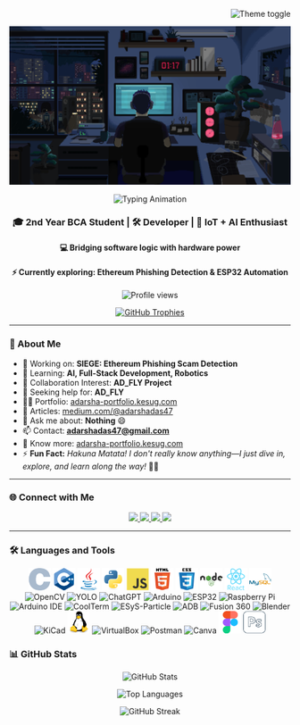 <!-- ✨ Adarsha Das GitHub Profile README -->

<!-- 🌗 Theme Toggle Button (Bulb) -->
<p align="right">
  <picture>
    <source srcset="https://img.shields.io/badge/Theme-Light-yellow?style=for-the-badge&logo=javascript&logoColor=black" media="(prefers-color-scheme: dark)">
    <img src="https://img.shields.io/badge/Theme-Dark-blue?style=for-the-badge&logo=github&logoColor=white" alt="Theme toggle" />
  </picture>
</p>

<!-- 🎬 GIF HEADER -->
<p align="center">
  <img src="assets/images/codeing_space.gif" alt="coding gif" width="600" />
</p>

<!-- 👋 INTRO -->

<p align="center">
  <img src="https://readme-typing-svg.herokuapp.com?font=Fira+Code&weight=700&size=36&duration=3000&pause=1000&color=00FFFF&center=true&vCenter=true&width=600&lines=Hi+👋%2C+I'm+Adarsha" alt="Typing Animation" />
</p>

<!--<h1 align="center">Hi 👋, I'm Adarsha</h1> -->
<h3 align="center">🎓 2nd Year BCA Student | 🛠️ Developer | 📡 IoT + AI Enthusiast</h3>
<h4 align="center">💻 Bridging software logic with hardware power</h4>
<h4 align="center">⚡ Currently exploring: Ethereum Phishing Detection & ESP32 Automation</h4>

<!-- 👁️ Profile Views -->
<p align="center">
  <img src="https://komarev.com/ghpvc/?username=ideal24&label=Profile%20views&color=0e75b6&style=flat" alt="Profile views" />
</p>

<!-- 🏆 GitHub Trophies -->
<p align="center">
  <a href="https://github.com/ryo-ma/github-profile-trophy">
    <img src="https://github-profile-trophy.vercel.app/?username=ideal24&theme=dracula&margin-w=15&margin-h=15&animation=slideIn" alt="GitHub Trophies" />
  </a>
</p>

---

### 🚀 About Me

- 🔭 Working on: **SIEGE: Ethereum Phishing Scam Detection**
- 🌱 Learning: **AI, Full-Stack Development, Robotics**
- 👯 Collaboration Interest: **AD_FLY Project**
- 🤝 Seeking help for: **AD_FLY**
- 👨‍💻 Portfolio: [adarsha-portfolio.kesug.com](https://adarsha-portfolio.kesug.com/)
- 📝 Articles: [medium.com/@adarshadas47](https://medium.com/@adarshadas47)
- 💬 Ask me about: **Nothing** 😄
- 📫 Contact: **adarshadas47@gmail.com**
- 📄 Know more: [adarsha-portfolio.kesug.com](https://adarsha-portfolio.kesug.com/)
- ⚡ **Fun Fact:** *Hakuna Matata! I don't really know anything—I just dive in, explore, and learn along the way!* 🌊🧠

---

### 🌐 Connect with Me

<p align="center">
  <a href="https://linkedin.com/in/adarsha%20das" target="_blank">
    <img src="https://img.shields.io/badge/-LinkedIn-blue?style=for-the-badge&logo=linkedin&logoColor=white" />
  </a>
  <a href="https://fb.com/adarsha%20das" target="_blank">
    <img src="https://img.shields.io/badge/-Facebook-1877F2?style=for-the-badge&logo=facebook&logoColor=white" />
  </a>
  <a href="https://instagram.com/adarsha_d0s" target="_blank">
    <img src="https://img.shields.io/badge/-Instagram-E4405F?style=for-the-badge&logo=instagram&logoColor=white" />
  </a>
  <a href="https://medium.com/@adarshadas47" target="_blank">
    <img src="https://img.shields.io/badge/-Medium-000000?style=for-the-badge&logo=medium&logoColor=white" />
  </a>
</p>

---

### 🛠️ Languages and Tools
<p align="center">

  <!-- 💻 Programming Languages -->
  <img src="https://raw.githubusercontent.com/devicons/devicon/master/icons/c/c-original.svg" alt="C" width="40" height="40" />
  <img src="https://raw.githubusercontent.com/devicons/devicon/master/icons/cplusplus/cplusplus-original.svg" alt="C++" width="40" height="40" />
  <img src="https://raw.githubusercontent.com/devicons/devicon/master/icons/java/java-original.svg" alt="Java" width="40" height="40" />
  <img src="https://raw.githubusercontent.com/devicons/devicon/master/icons/python/python-original.svg" alt="Python" width="40" height="40" />
  <img src="https://raw.githubusercontent.com/devicons/devicon/master/icons/javascript/javascript-original.svg" alt="JavaScript" width="40" height="40" />

  <!-- 🌐 Web Development -->
  <img src="https://raw.githubusercontent.com/devicons/devicon/master/icons/html5/html5-original-wordmark.svg" alt="HTML5" width="40" height="40" />
  <img src="https://raw.githubusercontent.com/devicons/devicon/master/icons/css3/css3-original-wordmark.svg" alt="CSS3" width="40" height="40" />
  <img src="https://raw.githubusercontent.com/devicons/devicon/master/icons/nodejs/nodejs-original-wordmark.svg" alt="Node.js" width="40" height="40" />
  <img src="https://raw.githubusercontent.com/devicons/devicon/master/icons/react/react-original-wordmark.svg" alt="React" width="40" height="40" />
  <img src="https://raw.githubusercontent.com/devicons/devicon/master/icons/mysql/mysql-original-wordmark.svg" alt="MySQL" width="40" height="40" />

  <!-- 🤖 AI / ML / Vision -->
  <img src="https://www.vectorlogo.zone/logos/opencv/opencv-icon.svg" alt="OpenCV" width="40" height="40" />
  <img src="https://raw.githubusercontent.com/AlexeyAB/darknet/master/docs/yolo-logo.png" alt="YOLO" width="40" height="40" />
  <img src="https://img.icons8.com/ios/452/chatgpt.png" alt="ChatGPT" width="40" height="40" />

  <!-- 📡 IoT & Embedded -->
  <img src="https://cdn.worldvectorlogo.com/logos/arduino-1.svg" alt="Arduino" width="40" height="40" />
  <img src="https://upload.wikimedia.org/wikipedia/commons/f/f1/ESP32_Logo.svg" alt="ESP32" width="40" height="40" />
  <img src="https://upload.wikimedia.org/wikipedia/en/c/cb/Raspberry_Pi_Logo.svg" alt="Raspberry Pi" width="40" height="40" />
  <img src="https://upload.wikimedia.org/wikipedia/commons/e/e6/Arduino_IDE_logo.svg" alt="Arduino IDE" width="40" height="40" />
  <img src="https://seeklogo.com/images/C/coolterm-logo-86CD56E431-seeklogo.com.png" alt="CoolTerm" width="40" height="40" />
  <img src="https://upload.wikimedia.org/wikipedia/commons/0/0b/ESyS-Particle-logo.png" alt="ESyS-Particle" width="40" height="40" />
  <img src="https://upload.wikimedia.org/wikipedia/commons/e/ea/ADB_logo.png" alt="ADB" width="40" height="40" />

  <!-- 🛠️ CAD / Design -->
  <img src="https://upload.wikimedia.org/wikipedia/commons/e/e0/Autodesk_Fusion_360_logo.svg" alt="Fusion 360" width="40" height="40" />
  <img src="https://upload.wikimedia.org/wikipedia/commons/5/5d/Blender_logo_no_text.svg" alt="Blender" width="40" height="40" />
  <img src="https://upload.wikimedia.org/wikipedia/commons/0/08/KiCad_logo.svg" alt="KiCad" width="40" height="40" />

  <!-- 🔧 Tools & Platforms -->
  <img src="https://raw.githubusercontent.com/devicons/devicon/master/icons/linux/linux-original.svg" alt="Linux" width="40" height="40" />
  <img src="https://upload.wikimedia.org/wikipedia/commons/0/00/Virtualbox_logo.png" alt="VirtualBox" width="40" height="40" />
  <img src="https://www.vectorlogo.zone/logos/getpostman/getpostman-icon.svg" alt="Postman" width="40" height="40" />
  <img src="https://upload.wikimedia.org/wikipedia/commons/0/08/Canva_icon_2021.svg" alt="Canva" width="40" height="40" />
  <img src="https://raw.githubusercontent.com/devicons/devicon/master/icons/figma/figma-original.svg" alt="Figma" width="40" height="40" />
  <img src="https://raw.githubusercontent.com/devicons/devicon/master/icons/photoshop/photoshop-line.svg" alt="Photoshop" width="40" height="40" />
</p>


### 📊 GitHub Stats

<p align="center">
  <img src="https://github-readme-stats.vercel.app/api?username=ideal24&show_icons=true&theme=tokyonight" alt="GitHub Stats" />
</p>

<p align="center">
  <img src="https://github-readme-stats.vercel.app/api/top-langs/?username=ideal24&layout=compact&theme=tokyonight" alt="Top Languages" />
</p>

<p align="center">
  <img src="https://github-readme-streak-stats.herokuapp.com/?user=ideal24&theme=tokyonight" alt="GitHub Streak" />
</p>
